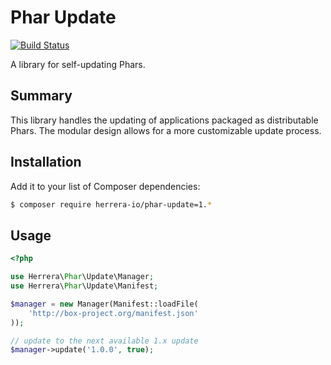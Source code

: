 Phar Update
===========

[![Build Status](https://travis-ci.org/herrera-io/php-phar-update.png?branch=master)](https://travis-ci.org/herrera-io/php-phar-update)

A library for self-updating Phars.

Summary
-------

This library handles the updating of applications packaged as distributable Phars. The modular design allows for a more customizable update process.

Installation
------------

Add it to your list of Composer dependencies:

```sh
$ composer require herrera-io/phar-update=1.*
```

Usage
-----

```php
<?php

use Herrera\Phar\Update\Manager;
use Herrera\Phar\Update\Manifest;

$manager = new Manager(Manifest::loadFile(
    'http://box-project.org/manifest.json'
));

// update to the next available 1.x update
$manager->update('1.0.0', true);
```